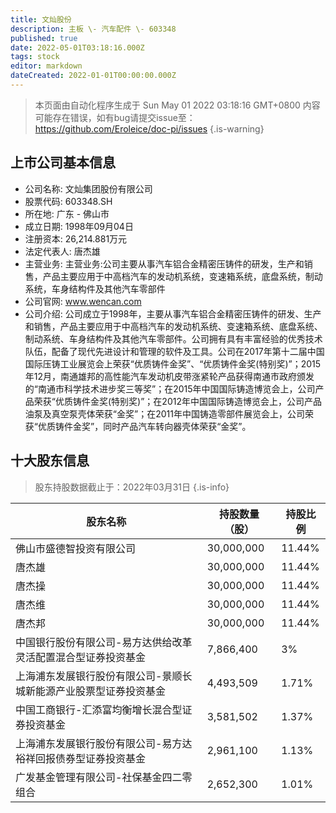 ```yaml
---
title: 文灿股份
description: 主板 \- 汽车配件 \- 603348
published: true
date: 2022-05-01T03:18:16.000Z
tags: stock
editor: markdown
dateCreated: 2022-01-01T00:00:00.000Z
---
```


> 本页面由自动化程序生成于 Sun May 01 2022 03:18:16 GMT+0800
> 内容可能存在错误，如有bug请提交issue至：https://github.com/Eroleice/doc-pi/issues
{.is-warning}

## 上市公司基本信息
- 公司名称: 文灿集团股份有限公司
- 股票代码: 603348.SH
- 所在地: 广东 - 佛山市
- 成立日期: 1998年09月04日
- 注册资本: 26,214.881万元
- 法定代表人: 唐杰雄
- 主营业务: 主营业务:公司主要从事汽车铝合金精密压铸件的研发，生产和销售，产品主要应用于中高档汽车的发动机系统，变速箱系统，底盘系统，制动系统，车身结构件及其他汽车零部件
- 公司官网: www.wencan.com
- 公司介绍: 公司成立于1998年，主要从事汽车铝合金精密压铸件的研发、生产和销售，产品主要应用于中高档汽车的发动机系统、变速箱系统、底盘系统、制动系统、车身结构件及其他汽车零部件。公司拥有具有丰富经验的优秀技术队伍，配备了现代先进设计和管理的软件及工具。公司在2017年第十二届中国国际压铸工业展览会上荣获“优质铸件金奖”、“优质铸件金奖(特别奖)”；2015年12月，南通雄邦的高性能汽车发动机皮带涨紧轮产品获得南通市政府颁发的“南通市科学技术进步奖三等奖”；在2015年中国国际铸造博览会上，公司产品荣获“优质铸件金奖(特别奖)”；在2012年中国国际铸造博览会上，公司产品油泵及真空泵壳体荣获“金奖”；在2011年中国铸造零部件展览会上，公司荣获“优质铸件金奖”，同时产品汽车转向器壳体荣获“金奖”。


## 十大股东信息
> 股东持股数据截止于：2022年03月31日
{.is-info}

| 股东名称 | 持股数量（股） | 持股比例 |
| --- | --- | --- |
| 佛山市盛德智投资有限公司 | 30,000,000 | 11.44% |
| 唐杰雄 | 30,000,000 | 11.44% |
| 唐杰操 | 30,000,000 | 11.44% |
| 唐杰维 | 30,000,000 | 11.44% |
| 唐杰邦 | 30,000,000 | 11.44% |
| 中国银行股份有限公司-易方达供给改革灵活配置混合型证券投资基金 | 7,866,400 | 3% |
| 上海浦东发展银行股份有限公司-景顺长城新能源产业股票型证券投资基金 | 4,493,509 | 1.71% |
| 中国工商银行-汇添富均衡增长混合型证券投资基金 | 3,581,502 | 1.37% |
| 上海浦东发展银行股份有限公司-易方达裕祥回报债券型证券投资基金 | 2,961,100 | 1.13% |
| 广发基金管理有限公司-社保基金四二零组合 | 2,652,300 | 1.01% |




